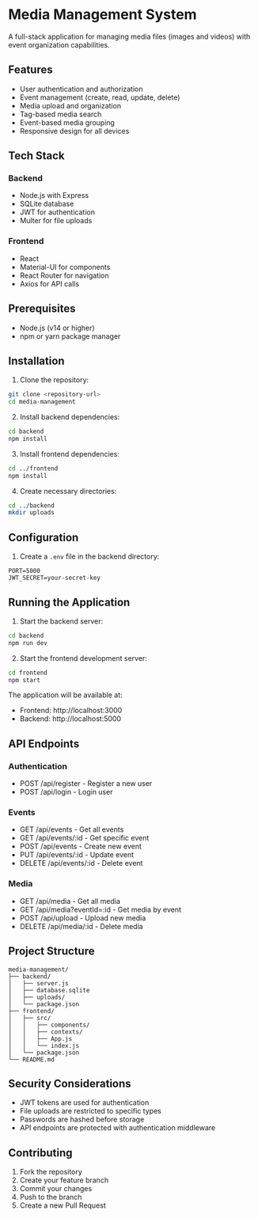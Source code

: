# Media Management System

A full-stack application for managing media files (images and videos) with event organization capabilities.

## Features

- User authentication and authorization
- Event management (create, read, update, delete)
- Media upload and organization
- Tag-based media search
- Event-based media grouping
- Responsive design for all devices

## Tech Stack

### Backend
- Node.js with Express
- SQLite database
- JWT for authentication
- Multer for file uploads

### Frontend
- React
- Material-UI for components
- React Router for navigation
- Axios for API calls

## Prerequisites

- Node.js (v14 or higher)
- npm or yarn package manager

## Installation

1. Clone the repository:
```bash
git clone <repository-url>
cd media-management
```

2. Install backend dependencies:
```bash
cd backend
npm install
```

3. Install frontend dependencies:
```bash
cd ../frontend
npm install
```

4. Create necessary directories:
```bash
cd ../backend
mkdir uploads
```

## Configuration

1. Create a `.env` file in the backend directory:
```env
PORT=5000
JWT_SECRET=your-secret-key
```

## Running the Application

1. Start the backend server:
```bash
cd backend
npm run dev
```

2. Start the frontend development server:
```bash
cd frontend
npm start
```

The application will be available at:
- Frontend: http://localhost:3000
- Backend: http://localhost:5000

## API Endpoints

### Authentication
- POST /api/register - Register a new user
- POST /api/login - Login user

### Events
- GET /api/events - Get all events
- GET /api/events/:id - Get specific event
- POST /api/events - Create new event
- PUT /api/events/:id - Update event
- DELETE /api/events/:id - Delete event

### Media
- GET /api/media - Get all media
- GET /api/media?eventId=:id - Get media by event
- POST /api/upload - Upload new media
- DELETE /api/media/:id - Delete media

## Project Structure

```
media-management/
├── backend/
│   ├── server.js
│   ├── database.sqlite
│   ├── uploads/
│   └── package.json
├── frontend/
│   ├── src/
│   │   ├── components/
│   │   ├── contexts/
│   │   ├── App.js
│   │   └── index.js
│   └── package.json
└── README.md
```

## Security Considerations

- JWT tokens are used for authentication
- File uploads are restricted to specific types
- Passwords are hashed before storage
- API endpoints are protected with authentication middleware

## Contributing

1. Fork the repository
2. Create your feature branch
3. Commit your changes
4. Push to the branch
5. Create a new Pull Request 